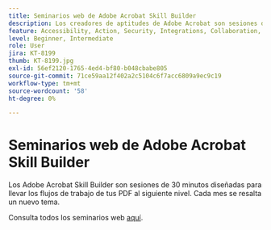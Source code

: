 ```yaml
---
title: Seminarios web de Adobe Acrobat Skill Builder
description: Los creadores de aptitudes de Adobe Acrobat son sesiones de 30 minutos diseñadas para llevar los flujos de trabajo de tus PDF al siguiente nivel
feature: Accessibility, Action, Security, Integrations, Collaboration, Edit PDF, Convert PDF, Share, Mobile, Skill Builder, Form
level: Beginner, Intermediate
role: User
jira: KT-8199
thumb: KT-8199.jpg
exl-id: 56ef2120-1765-4ed4-bf80-b048cbabe805
source-git-commit: 71ce59aa12f402a2c5104c6f7acc6809a9ec9c19
workflow-type: tm+mt
source-wordcount: '58'
ht-degree: 0%

---
```


# Seminarios web de Adobe Acrobat Skill Builder

Los Adobe Acrobat Skill Builder son sesiones de 30 minutos diseñadas para llevar los flujos de trabajo de tus PDF al siguiente nivel. Cada mes se resalta un nuevo tema.

Consulta todos los seminarios web [aquí](https://www.adobe.com/acrobat/business/webinars.html).